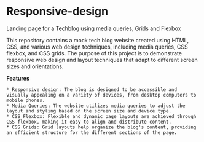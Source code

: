 # Responsive-design
Landing page for a Techblog using media queries, Grids and Flexbox


This repository contains a mock tech blog website created using HTML, CSS, and various web design techniques, including media queries, CSS flexbox, and CSS grids. The purpose of this project is to demonstrate responsive web design and layout techniques that adapt to different screen sizes and orientations.

**Features**

    * Responsive design: The blog is designed to be accessible and visually appealing on a variety of devices, from desktop computers to mobile phones.
    * Media Queries: The website utilizes media queries to adjust the layout and styling based on the screen size and device type.
    * CSS Flexbox: Flexible and dynamic page layouts are achieved through CSS flexbox, making it easy to align and distribute content.
    * CSS Grids: Grid layouts help organize the blog's content, providing an efficient structure for the different sections of the page.


